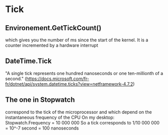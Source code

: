 # Tick

## Environement.GetTickCount() 

which gives you the number of ms since the start of the kernel.
It is a counter incremented by a hardware interrupt

## DateTime.Tick
"A single tick represents one hundred nanoseconds or one ten-millionth of a second."
(https://docs.microsoft.com/fr-fr/dotnet/api/system.datetime.ticks?view=netframework-4.7.2)

## The one in Stopwatch

correspond to the tick of the microprocessor and which depend on the instantaneous frequency of the CPU
On my desktop:   
Stopwatch.Frequency = 10 000 000
So a tick corresponds to 1/10 000 000 = 10^-7 second = 100 nanoseconds